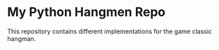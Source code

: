 # My Python Hangmen Repo

This repository contains different implementations for the game classic hangman.